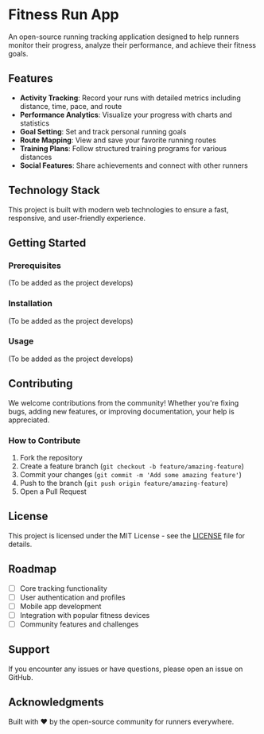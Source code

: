 # Fitness Run App

An open-source running tracking application designed to help runners monitor their progress, analyze their performance, and achieve their fitness goals.

## Features

- **Activity Tracking**: Record your runs with detailed metrics including distance, time, pace, and route
- **Performance Analytics**: Visualize your progress with charts and statistics
- **Goal Setting**: Set and track personal running goals
- **Route Mapping**: View and save your favorite running routes
- **Training Plans**: Follow structured training programs for various distances
- **Social Features**: Share achievements and connect with other runners

## Technology Stack

This project is built with modern web technologies to ensure a fast, responsive, and user-friendly experience.

## Getting Started

### Prerequisites

(To be added as the project develops)

### Installation

(To be added as the project develops)

### Usage

(To be added as the project develops)

## Contributing

We welcome contributions from the community! Whether you're fixing bugs, adding new features, or improving documentation, your help is appreciated.

### How to Contribute

1. Fork the repository
2. Create a feature branch (`git checkout -b feature/amazing-feature`)
3. Commit your changes (`git commit -m 'Add some amazing feature'`)
4. Push to the branch (`git push origin feature/amazing-feature`)
5. Open a Pull Request

## License

This project is licensed under the MIT License - see the [LICENSE](LICENSE) file for details.

## Roadmap

- [ ] Core tracking functionality
- [ ] User authentication and profiles
- [ ] Mobile app development
- [ ] Integration with popular fitness devices
- [ ] Community features and challenges

## Support

If you encounter any issues or have questions, please open an issue on GitHub.

## Acknowledgments

Built with ❤️ by the open-source community for runners everywhere.
